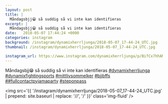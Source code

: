 ```yaml
---
layout: post
title: |
  Måndagsbjj😁 så suddig så vi inte kan identifieras 
excerpt: |
  Måndagsbjj😁 så suddig så vi inte kan identifieras      
date:   2018-05-07 17:44:24 +0000
categories: instagram
background: /instagram/dynamixherrljunga/2018-05-07_17-44-24_UTC.jpg
thumbnail: /instagram/dynamixherrljunga/2018-05-07_17-44-24_UTC.jpg

instagram_url: https://www.instagram.com/dynamixherrljunga/p/BifCx7hhAMG
---
```

Måndagsbjj😁 så suddig så vi inte kan identifieras [#dynamixherrljunga](https://www.instagram.com/explore/tags/dynamixherrljunga/) [#dynamixfightingsports](https://www.instagram.com/explore/tags/dynamixfightingsports/) [#mittlivsommelker](https://www.instagram.com/explore/tags/mittlivsommelker/) [#bjjbffs](https://www.instagram.com/explore/tags/bjjbffs/) [##fullcontactpyjamaparty](https://www.instagram.com/explore/tags/#fullcontactpyjamaparty/) [#steponpass](https://www.instagram.com/explore/tags/steponpass/)



<img src='{{ '/instagram/dynamixherrljunga/2018-05-07_17-44-24_UTC.jpg' | prepend: site.baseurl | replace: '//', '/' }}' class='img-fluid' />
